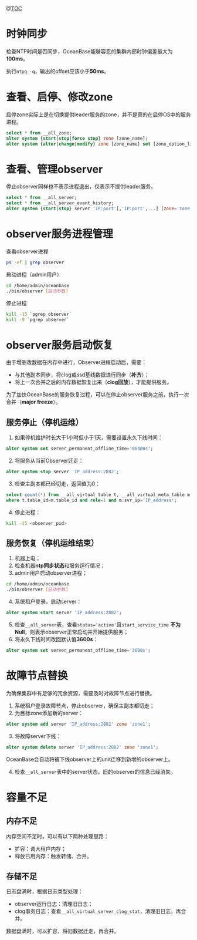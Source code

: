 ﻿@[TOC](OceanBase集群管理日常运维操作)

# 时钟同步
检查NTP时间是否同步，OceanBase能够容忍的集群内部时钟偏差最大为**100ms**。

执行`ntpq -q`，输出的offset应该小于**50ms**。 

# 查看、启停、修改zone
启停zone实际上是在切换提供leader服务的zone，并不是真的在启停OS中的服务进程。

```sql
select * from __all_zone;
alter system {start|stop|force stop} zone [zone_name];
alter system {alter|change|modify} zone [zone_name] set [zone_option_list];
```

# 查看、管理observer
停止observer同样也不表示进程退出，仅表示不提供leader服务。

```sql
select * from __all_server;
select * from __all_server_event_history;
alter system {start|stop} server 'IP:port'[,'IP:port',...] [zone='zone'];
```

# observer服务进程管理
查看observer进程
```bash
ps -ef | grep observer
```
启动进程（admin用户）
```bash
cd /home/admin/oceanbase
./bin/observer [启动参数]
```
停止进程
```bash
kill -15 `pgrep observer`
kill -9 `pgrep observer`
```

# observer服务启动恢复
由于增删改数据在内存中进行，Observer进程启动后，需要：

- 与其他副本同步，将clog或ssd基线数据进行同步（**补齐**）；
- 将上一次合并之后的内存数据恢复出来（**clog回放**），才能提供服务。

为了加快OceanBase的服务恢复过程，可以在停止observer服务之前，执行一次合并（**major freeze**）。

## 服务停止（停机运维）
1. 如果停机维护时长大于1小时但小于1天，需要设置永久下线时间：
```sql
alter system set server_permanent_offline_time='86400s';
```
2. 将服务从当前Observer迁走：
```sql
alter system stop server 'IP_address:2882';
```
3. 检查主副本都已经切走，返回值为0：
```sql
select count(*) from __all_virtual_table t, __all_virtual_meta_table m
where t.table_id=m.table_id and role=1 and m.svr_ip='IP_address';
```
4. 停止进程：
```bash
kill -15 <observer_pid>
```

## 服务恢复（停机运维结束）
1. 机器上电；
2. 检查机器**ntp同步状态**和服务运行情况；
3. admin用户启动observer进程；
```bash
cd /home/admin/oceanbase
./bin/observer [启动参数]
```
4. 系统租户登录，启动server：
```sql
alter system start server 'IP_address:2882';
```
5. 检查`__all_server`表，查看`status='active'`且`start_service_time` **不为Null**，则表示observer正常启动并开始提供服务；
6. 将永久下线时间改回默认值**3600s**：
```sql
alter system set server_permanent_offline_time='3600s';
```

# 故障节点替换
为确保集群中有足够的冗余资源，需要及时对故障节点进行替换。

1. 系统租户登录故障节点，停止observer，确保主副本都切走；
2. 为目标zone添加新的server：
```sql
alter system add server 'IP_address:2882' zone 'zone1';
```
3. 将故障server下线：
```sql
alter system delete server 'IP_address:2882' zone 'zone1';
```
OceanBase会自动将被下线observer上的unit迁移到新增的observer上。

4. 检查`__all_server`表中的server状态，旧的observer的信息已经消失。


# 容量不足
## 内存不足
内存空间不足时，可以有以下两种处理思路：

- 扩容：调大租户内存；
- 释放已用内存：触发转储、合并。

## 存储不足
日志盘满时，根据日志类型处理：

- observer运行日志：清理旧日志；
- clog事务日志：查看`__all_virtual_server_clog_stat`，清理旧日志，再合并。

数据盘满时，可以扩容，将旧数据迁走，再合并。

